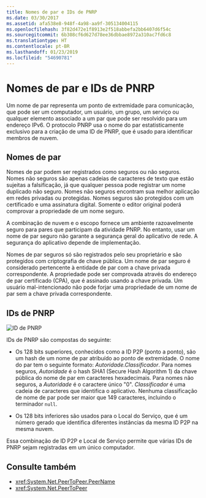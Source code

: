 ```yaml
---
title: Nomes de par e IDs de PNRP
ms.date: 03/30/2017
ms.assetid: afa538e8-948f-4a98-aa9f-305134004115
ms.openlocfilehash: 3f82d472e1f8913e2f518abbefa2bb6407d6f54c
ms.sourcegitcommit: 6b308cf6d627d78ee36dbbae8972a310ac7fd6c8
ms.translationtype: HT
ms.contentlocale: pt-BR
ms.lasthandoff: 01/23/2019
ms.locfileid: "54690781"
---
```

# <a name="peer-names-and-pnrp-ids"></a>Nomes de par e IDs de PNRP
Um nome de par representa um ponto de extremidade para comunicação, que pode ser um computador, um usuário, um grupo, um serviço ou qualquer elemento associado a um par que pode ser resolvido para um endereço IPv6. O protocolo PNRP usa o nome do par estatisticamente exclusivo para a criação de uma ID de PNRP, que é usado para identificar membros de nuvem.  
  
## <a name="peer-names"></a>Nomes de par  
 Nomes de par podem ser registrados como seguros ou não seguros. Nomes não seguros são apenas cadeias de caracteres de texto que estão sujeitas a falsificação, já que qualquer pessoa pode registrar um nome duplicado não seguro. Nomes não seguros encontram sua melhor aplicação em redes privadas ou protegidas. Nomes seguros são protegidos com um certificado e uma assinatura digital. Somente o editor original poderá comprovar a propriedade de um nome seguro.  
  
 A combinação de nuvem e o escopo fornece um ambiente razoavelmente seguro para pares que participam da atividade PNRP. No entanto, usar um nome de par seguro não garante a segurança geral do aplicativo de rede. A segurança do aplicativo depende de implementação.  
  
 Nomes de par seguros só são registrados pelo seu proprietário e são protegidos com criptografia de chave pública. Um nome de par seguro é considerado pertencente à entidade de par com a chave privada correspondente. A propriedade pode ser comprovada através do endereço de par certificado (CPA), que é assinado usando a chave privada. Um usuário mal-intencionado não pode forjar uma propriedade de um nome de par sem a chave privada correspondente.  
  
## <a name="pnrp-ids"></a>IDs de PNRP  
 ![ID de PNRP](../../../docs/framework/network-programming/media/fdc9e8a0-4a1c-488d-a019-bc3a1973220c.gif "fdc9e8a0-4a1c-488d-a019-bc3a1973220c")  
  
 IDs de PNRP são compostas do seguinte:  
  
-   Os 128 bits superiores, conhecidos como a ID P2P (ponto a ponto), são um hash de um nome de par atribuído ao ponto de extremidade. O nome do par tem o seguinte formato: *Autoridade.Classificador*. Para nomes seguros, *Autoridade* é o hash SHA1 (Secure Hash Algorithm 1) da chave pública do nome de par em caracteres hexadecimais. Para nomes não seguros, a *Autoridade* é o caractere único "0". *Classificador* é uma cadeia de caracteres que identifica o aplicativo. Nenhuma classificação de nome de par pode ser maior que 149 caracteres, incluindo o terminador `null`.  
  
-   Os 128 bits inferiores são usados para o Local do Serviço, que é um número gerado que identifica diferentes instâncias da mesma ID P2P na mesma nuvem.  
  
 Essa combinação de ID P2P e Local de Serviço permite que várias IDs de PNRP sejam registradas em um único computador.  
  
## <a name="see-also"></a>Consulte também
- <xref:System.Net.PeerToPeer.PeerName>
- <xref:System.Net.PeerToPeer>
